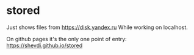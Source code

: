 # stored

Just shows files from https://disk.yandex.ru
While working on localhost.

On github pages it's the only one point of entry:
https://shevdi.github.io/stored
